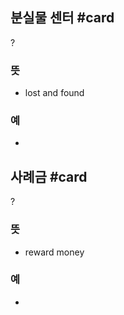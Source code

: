 ## 분실물 센터 #card
?
### 뜻
- lost and found
### 예
-
<!--SR:!2025-01-17,3,250-->

## 사례금 #card
?
### 뜻
- reward money
### 예
-
<!--SR:!2025-01-17,3,250-->
